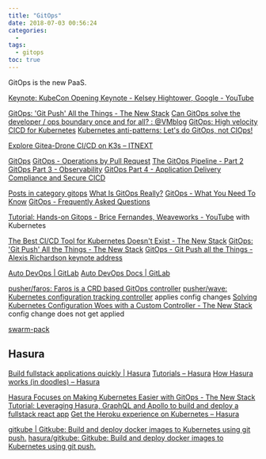 ```yaml
---
title: "GitOps"
date: 2018-07-03 00:56:24
categories:
  -
tags:
  - gitops
toc: true
---
```


GitOps is the new PaaS.

[Keynote: KubeCon Opening Keynote - Kelsey Hightower, Google - YouTube](https://www.youtube.com/watch?v=07jq-5VbBVQ)

[GitOps: 'Git Push' All the Things - The New Stack](https://thenewstack.io/gitops-git-push-all-the-things/)
[Can GitOps solve the developer / ops boundary once and for all? : @VMblog](http://vmblog.com/archive/2018/04/19/can-gitops-solve-the-developer-ops-boundary-once-and-for-all.aspx#.Wv62anWFOy9)
[GitOps: High velocity CICD for Kubernetes](https://www.weave.works/blog/gitops-high-velocity-cicd-for-kubernetes)
[Kubernetes anti-patterns: Let's do GitOps, not CIOps!](https://www.weave.works/blog/kubernetes-anti-patterns-let-s-do-gitops-not-ciops)

[Explore Gitea-Drone CI/CD on K3s – ITNEXT](https://itnext.io/explore-gitea-drone-ci-cd-on-k3s-4a9e99f8b938)

[GitOps](https://www.weave.works/technologies/gitops/)
[​GitOps - Operations by Pull Request](https://www.weave.works/blog/gitops-operations-by-pull-request)
[The GitOps Pipeline - Part 2](https://www.weave.works/blog/the-gitops-pipeline)
[GitOps Part 3 - Observability](https://www.weave.works/blog/gitops-part-3-observability)
[GitOps Part 4 - Application Delivery Compliance and Secure CICD](https://www.weave.works/blog/gitops-compliance-and-secure-cicd)

[Posts in category gitops](https://www.weave.works/blog/category/gitops/)
[What Is GitOps Really?](https://www.weave.works/blog/what-is-gitops-really)
[GitOps - What You Need To Know](https://www.weave.works/blog/gitops-what-you-need-to-know)
[GitOps - Frequently Asked Questions](https://www.weave.works/technologies/gitops-frequently-asked-questions/)

[Tutorial: Hands-on Gitops - Brice Fernandes, Weaveworks - YouTube](https://www.youtube.com/watch?v=0SFTaAuOzsI) with Kubernetes

[The Best CI/CD Tool for Kubernetes Doesn't Exist - The New Stack](https://thenewstack.io/the-best-ci-cd-tool-for-kubernetes-doesnt-exist/)
[GitOps: 'Git Push' All the Things - The New Stack](https://thenewstack.io/gitops-git-push-all-the-things/)
[GitOps - Git Push all the Things - Alexis Richardson keynote address](https://www.weave.works/blog/gitops-git-push-all-the-things)

[Auto DevOps | GitLab](https://about.gitlab.com/auto-devops/)
[Auto DevOps Docs | GitLab](https://docs.gitlab.com/ee/topics/autodevops/)

[pusher/faros: Faros is a CRD based GitOps controller](https://github.com/pusher/faros)
[pusher/wave: Kubernetes configuration tracking controller](https://github.com/pusher/wave) applies config changes
[Solving Kubernetes Configuration Woes with a Custom Controller - The New Stack](https://thenewstack.io/solving-kubernetes-configuration-woes-with-a-custom-controller/) config change does not get applied

[swarm-pack](https://github.com/swarm-pack)

## Hasura

[Build fullstack applications quickly | Hasura](https://hasura.io/)
[Tutorials – Hasura](https://blog.hasura.io/tutorials/home)
[How Hasura works (in doodles) – Hasura](https://blog.hasura.io/how-hasura-works-in-doodles-ba03d6ce6044)

[Hasura Focuses on Making Kubernetes Easier with GitOps - The New Stack](https://thenewstack.io/hasura-focuses-on-making-kubernetes-easier-with-gitops/)
[Tutorial: Leveraging Hasura, GraphQL and Apollo to build and deploy a fullstack react app](https://blog.hasura.io/tutorial-leveraging-hasura-graphql-and-apollo-to-build-and-deploy-a-fullstack-react-app-bafa32724010)
[Get the Heroku experience on Kubernetes – Hasura](https://blog.hasura.io/get-the-heroku-experience-on-kubernetes-e049dbd60e28)

[gitkube | Gitkube: Build and deploy docker images to Kubernetes using git push.](https://gitkube.sh/)
[hasura/gitkube: Gitkube: Build and deploy docker images to Kubernetes using git push.](https://github.com/hasura/gitkube)
